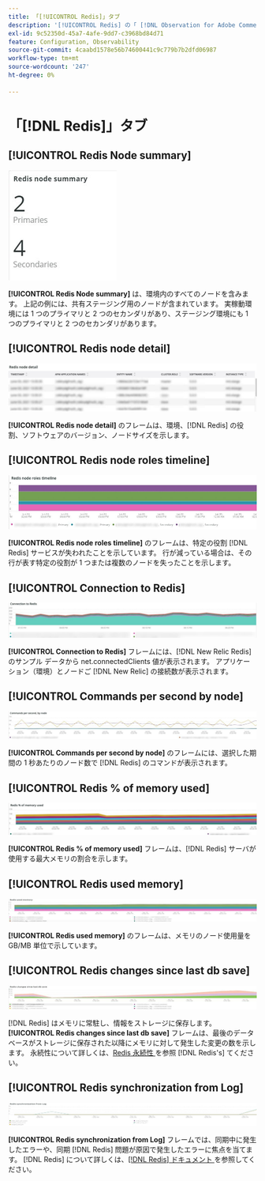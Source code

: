 ```yaml
---
title: 「[!UICONTROL Redis]」タブ
description: '[!UICONTROL Redis] の「 [!DNL Observation for Adobe Commerce]」タブについて説明します。'
exl-id: 9c52350d-45a7-4afe-9dd7-c3968bd84d71
feature: Configuration, Observability
source-git-commit: 4caabd1578e56b74600441c9c779b7b2dfd06987
workflow-type: tm+mt
source-wordcount: '247'
ht-degree: 0%

---
```


# 「[!DNL Redis]」タブ

## [!UICONTROL Redis Node summary]

![Redis ノードの概要 ](../../assets/tools/observation-for-adobe-commerce/redis-tab-1.jpg)

**[!UICONTROL Redis Node summary]** は、環境内のすべてのノードを含みます。 上記の例には、共有ステージング用のノードが含まれています。 実稼動環境には 1 つのプライマリと 2 つのセカンダリがあり、ステージング環境にも 1 つのプライマリと 2 つのセカンダリがあります。

## [!UICONTROL Redis node detail]

![Redis サーバーパフォーマンス指標とノード設定の詳細 ](../../assets/tools/observation-for-adobe-commerce/redis-tab-2.jpg)

**[!UICONTROL Redis node detail]** のフレームは、環境、[!DNL Redis] の役割、ソフトウェアのバージョン、ノードサイズを示します。

## [!UICONTROL Redis node roles timeline]

![Redis ノードロールのタイムライン ](../../assets/tools/observation-for-adobe-commerce/redis-tab-3.jpg)

**[!UICONTROL Redis node roles timeline]** のフレームは、特定の役割 [!DNL Redis] サービスが失われたことを示しています。 行が減っている場合は、その行が表す特定の役割が 1 つまたは複数のノードを失ったことを示します。

## [!UICONTROL Connection to Redis]

![Redis との連携 ](../../assets/tools/observation-for-adobe-commerce/redis-tab-4.jpg)

**[!UICONTROL Connection to Redis]** フレームには、[!DNL New Relic Redis] のサンプル データから net.connectedClients 値が表示されます。 アプリケーション（環境）とノードご [!DNL New Relic] の接続数が表示されます。

## [!UICONTROL Commands per second by node]

![1 秒あたりのコマンド数（ノード別） ](../../assets/tools/observation-for-adobe-commerce/redis-tab-5.jpg)

**[!UICONTROL Commands per second by node]** のフレームには、選択した期間の 1 秒あたりのノード数で [!DNL Redis] のコマンドが表示されます。

## [!UICONTROL Redis % of memory used]

![ 使用されるメモリの Redis %](../../assets/tools/observation-for-adobe-commerce/redis-tab-6.jpg)

**[!UICONTROL Redis % of memory used]** フレームは、[!DNL Redis] サーバが使用する最大メモリの割合を示します。

## [!UICONTROL Redis used memory]

![Redis 使用メモリ ](../../assets/tools/observation-for-adobe-commerce/redis-tab-7.jpg)

**[!UICONTROL Redis used memory]** のフレームは、メモリのノード使用量を GB/MB 単位で示しています。

## [!UICONTROL Redis changes since last db save]

![ 最後にデータベースを保存してから Redis が変更されました ](../../assets/tools/observation-for-adobe-commerce/redis-tab-8.jpg)

[!DNL Redis] はメモリに常駐し、情報をストレージに保存します。 **[!UICONTROL Redis changes since last db save]** フレームは、最後のデータベースがストレージに保存された以降にメモリに対して発生した変更の数を示します。 永続性について詳しくは、[Redis 永続性 ](https://redis.io/docs/latest/operate/oss_and_stack/management/persistence/) を参照 [!DNL Redis's] てください。

## [!UICONTROL Redis synchronization from Log]

![ ログからの Redis 同期 ](../../assets/tools/observation-for-adobe-commerce/redis-tab-9.jpg)

**[!UICONTROL Redis synchronization from Log]** フレームでは、同期中に発生したエラーや、同期 [!DNL Redis] 問題が原因で発生したエラーに焦点を当てます。 [!DNL Redis] について詳しくは、[[!DNL Redis]  ドキュメント ](https://redis.io/docs/) を参照してください。
